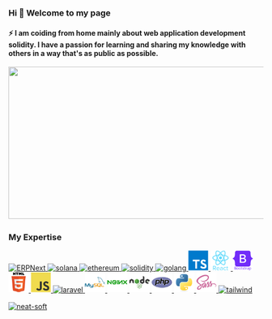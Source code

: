 ### Hi 👋 Welcome to my page

<!--
**neat-soft/neat-soft** is a ✨ _special_ ✨ repository because its `README.md` (this file) appears on your GitHub profile.

Here are some ideas to get you started:

- 🔭 I’m currently working on ...
- 🌱 I’m currently learning ...
- 👯 I’m looking to collaborate on ...
- 🤔 I’m looking for help with ...
- 💬 Ask me about ...
- 📫 How to reach me: ...
- 😄 Pronouns: ...
- ⚡ Fun fact: ...
-->
#### ⚡ I am coiding from home mainly about web application development  solidity. I have a passion for learning and sharing my knowledge with others in a way that's as public as possible.


<div id="header" align="center">
  <!-- <img src="https://media.giphy.com/media/M9gbBd9nbDrOTu1Mqx/giphy.gif" width="300"/> -->
   <img src="https://media.giphy.com/media/dWesBcTLavkZuG35MI/giphy.gif" width="600" height="300"/> 

</div>

### My Expertise

<p align="left">
  <a href="https://erpnext.com/" target="_blank" rel="noreferrer"> <img
            src="https://encrypted-tbn0.gstatic.com/images?q=tbn:ANd9GcTARTtO2cudFCDkWUPGdIFDnnKQyM92OjntXEZzXu1XRkUOYNoa0gUkmE0N_zLwsdtdqig&usqp=CAU" alt="ERPNext" width="40"
            height="40"/> </a>
    <a href="https://solana.com/" target="_blank" rel="noreferrer"> <img
            src="https://avatars.githubusercontent.com/u/35608259?s=200&v=4" alt="solana" width="40"
            height="40"/> </a>
    <a href="https://ethers.org/" target="_blank" rel="noreferrer"> <img
            src="https://icons.iconarchive.com/icons/cjdowner/cryptocurrency-flat/256/Ethereum-ETH-icon.png" alt="ethereum" width="40"
            height="40"/> </a>
    <a href="https://docs.soliditylang.org/" target="_blank" rel="noreferrer"> <img
            src="https://docs.soliditylang.org/en/v0.8.10/_static/logo.svg" alt="solidity" width="40"
            height="40"/> </a>
    <a
        href="https://go.dev" target="_blank" rel="noreferrer"> <img
        src="https://www.vectorlogo.zone/logos/golang/golang-icon.svg" alt="golang" width="40" height="40"/>
    </a>
    <a href="https://www.typescriptlang.org/" target="_blank" rel="noreferrer"> <img
        src="https://raw.githubusercontent.com/devicons/devicon/master/icons/typescript/typescript-original.svg"
        alt="typescript" width="40" height="40"/> </a>
    <a href="https://reactjs.org/" target="_blank" rel="noreferrer"> <img
        src="https://raw.githubusercontent.com/devicons/devicon/master/icons/react/react-original-wordmark.svg"
        alt="react" width="40" height="40"/> </a>
    <a href="https://getbootstrap.com" target="_blank" rel="noreferrer"> <img
        src="https://raw.githubusercontent.com/devicons/devicon/master/icons/bootstrap/bootstrap-plain-wordmark.svg"
        alt="bootstrap" width="40" height="40"/> </a>
    <a href="https://www.w3.org/html/" target="_blank" rel="noreferrer"> <img
        src="https://raw.githubusercontent.com/devicons/devicon/master/icons/html5/html5-original-wordmark.svg"
        alt="html5" width="40" height="40"/> </a>
    <a href="https://developer.mozilla.org/en-US/docs/Web/JavaScript"
                                                     target="_blank" rel="noreferrer"> <img
        src="https://raw.githubusercontent.com/devicons/devicon/master/icons/javascript/javascript-original.svg"
        alt="javascript" width="40" height="40"/> </a>
    <a href="https://laravel.com/" target="_blank" rel="noreferrer">
    <img src="https://www.svgrepo.com/show/376332/laravel.svg"
         alt="laravel" width="40" height="40"/> </a>
    <a href="https://www.mysql.com/" target="_blank" rel="noreferrer"> <img
        src="https://raw.githubusercontent.com/devicons/devicon/master/icons/mysql/mysql-original-wordmark.svg"
        alt="mysql" width="40" height="40"/> </a>
    <a href="https://www.nginx.com" target="_blank" rel="noreferrer"> <img
        src="https://raw.githubusercontent.com/devicons/devicon/master/icons/nginx/nginx-original.svg" alt="nginx"
        width="40" height="40"/> </a>
    <a href="https://nodejs.org" target="_blank" rel="noreferrer"> <img
        src="https://raw.githubusercontent.com/devicons/devicon/master/icons/nodejs/nodejs-original-wordmark.svg"
        alt="nodejs" width="40" height="40"/> </a>
    <a href="https://www.php.net" target="_blank" rel="noreferrer"> <img
        src="https://raw.githubusercontent.com/devicons/devicon/master/icons/php/php-original.svg" alt="php" width="40"
        height="40"/> </a>
    <a href="https://www.python.org" target="_blank"
                                                          rel="noreferrer"> <img
        src="https://raw.githubusercontent.com/devicons/devicon/master/icons/python/python-original.svg" alt="python"
        width="40" height="40"/> </a>
    <a href="https://sass-lang.com" target="_blank" rel="noreferrer"> <img
        src="https://raw.githubusercontent.com/devicons/devicon/master/icons/sass/sass-original.svg" alt="sass"
        width="40" height="40"/> </a>
    <a
        href="https://tailwindcss.com/" target="_blank" rel="noreferrer"> <img
        src="https://www.vectorlogo.zone/logos/tailwindcss/tailwindcss-icon.svg" alt="tailwind" width="40" height="40"/>
    </a>
    
  </p>
  <p>
    <a href="https://github.com/neat-soft/neat-soft" >
      <img align="center" src="https://github-readme-stats.vercel.app/api?username=neat-soft&show_icons=true&line_height=27&count_private=true&title_color=ffffff&text_color=c9cacc&icon_color=2bbc8a&bg_color=1d1f21" alt="neat-soft" height="220px"/>
    </a>
</p>
<img src="https://komarev.com/ghpvc/?username=neat-softe&style=flat-square&color=blue" alt=""/>

